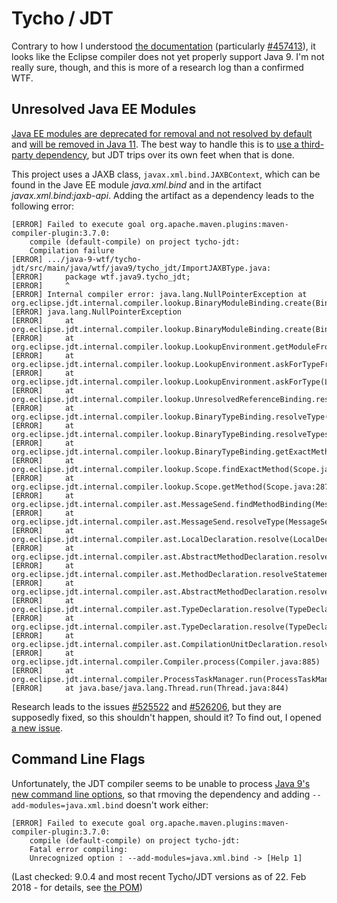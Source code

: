 # Tycho / JDT

Contrary to how I understood [the documentation](https://wiki.eclipse.org/JDT_Core/Java9) (particularly [#457413](https://bugs.eclipse.org/bugs/show_bug.cgi?id=457413)), it looks like the Eclipse compiler does not yet properly support Java 9.
I'm not really sure, though, and this is more of a research log than a confirmed WTF.

## Unresolved Java EE Modules

[Java EE modules are deprecated for removal and not resolved by default](https://blog.codefx.org/java/java-9-migration-guide/#Dependencies-On-Java-EE-Modules) and [will be removed in Java 11](https://medium.com/codefx-weekly/switch-expressions-and-java-ee-modules-in-java-11-c4efc8811e36#054b).
The best way to handle this is to [use a third-party dependency](https://stackoverflow.com/a/48204154/2525313), but JDT trips over its own feet when that is done.

This project uses a JAXB class, `javax.xml.bind.JAXBContext`, which can be found in the Jave EE module _java.xml.bind_ and in the artifact _javax.xml.bind:jaxb-api_.
Adding the artifact as a dependency leads to the following error:

```
[ERROR] Failed to execute goal org.apache.maven.plugins:maven-compiler-plugin:3.7.0:
	compile (default-compile) on project tycho-jdt:
	Compilation failure
[ERROR] .../java-9-wtf/tycho-jdt/src/main/java/wtf/java9/tycho_jdt/ImportJAXBType.java:
[ERROR] 	package wtf.java9.tycho_jdt;
[ERROR] 	^
[ERROR] Internal compiler error: java.lang.NullPointerException at org.eclipse.jdt.internal.compiler.lookup.BinaryModuleBinding.create(BinaryModuleBinding.java:64)
[ERROR] java.lang.NullPointerException
[ERROR] 	at org.eclipse.jdt.internal.compiler.lookup.BinaryModuleBinding.create(BinaryModuleBinding.java:64)
[ERROR] 	at org.eclipse.jdt.internal.compiler.lookup.LookupEnvironment.getModuleFromAnswer(LookupEnvironment.java:423)
[ERROR] 	at org.eclipse.jdt.internal.compiler.lookup.LookupEnvironment.askForTypeFromModules(LookupEnvironment.java:363)
[ERROR] 	at org.eclipse.jdt.internal.compiler.lookup.LookupEnvironment.askForType(LookupEnvironment.java:224)
[ERROR] 	at org.eclipse.jdt.internal.compiler.lookup.UnresolvedReferenceBinding.resolve(UnresolvedReferenceBinding.java:105)
[ERROR] 	at org.eclipse.jdt.internal.compiler.lookup.BinaryTypeBinding.resolveType(BinaryTypeBinding.java:215)
[ERROR] 	at org.eclipse.jdt.internal.compiler.lookup.BinaryTypeBinding.resolveTypesFor(BinaryTypeBinding.java:1521)
[ERROR] 	at org.eclipse.jdt.internal.compiler.lookup.BinaryTypeBinding.getExactMethod(BinaryTypeBinding.java:1146)
[ERROR] 	at org.eclipse.jdt.internal.compiler.lookup.Scope.findExactMethod(Scope.java:1274)
[ERROR] 	at org.eclipse.jdt.internal.compiler.lookup.Scope.getMethod(Scope.java:2879)
[ERROR] 	at org.eclipse.jdt.internal.compiler.ast.MessageSend.findMethodBinding(MessageSend.java:938)
[ERROR] 	at org.eclipse.jdt.internal.compiler.ast.MessageSend.resolveType(MessageSend.java:759)
[ERROR] 	at org.eclipse.jdt.internal.compiler.ast.LocalDeclaration.resolve(LocalDeclaration.java:257)
[ERROR] 	at org.eclipse.jdt.internal.compiler.ast.AbstractMethodDeclaration.resolveStatements(AbstractMethodDeclaration.java:634)
[ERROR] 	at org.eclipse.jdt.internal.compiler.ast.MethodDeclaration.resolveStatements(MethodDeclaration.java:307)
[ERROR] 	at org.eclipse.jdt.internal.compiler.ast.AbstractMethodDeclaration.resolve(AbstractMethodDeclaration.java:544)
[ERROR] 	at org.eclipse.jdt.internal.compiler.ast.TypeDeclaration.resolve(TypeDeclaration.java:1211)
[ERROR] 	at org.eclipse.jdt.internal.compiler.ast.TypeDeclaration.resolve(TypeDeclaration.java:1324)
[ERROR] 	at org.eclipse.jdt.internal.compiler.ast.CompilationUnitDeclaration.resolve(CompilationUnitDeclaration.java:625)
[ERROR] 	at org.eclipse.jdt.internal.compiler.Compiler.process(Compiler.java:885)
[ERROR] 	at org.eclipse.jdt.internal.compiler.ProcessTaskManager.run(ProcessTaskManager.java:141)
[ERROR] 	at java.base/java.lang.Thread.run(Thread.java:844)
```

Research leads to the issues [#525522](https://bugs.eclipse.org/bugs/show_bug.cgi?id=525522) and [#526206](https://bugs.eclipse.org/bugs/show_bug.cgi?id=526206), but they are supposedly fixed, so this shouldn't happen, should it?
To find out, I opened [a new issue](https://bugs.eclipse.org/bugs/show_bug.cgi?id=531579).

## Command Line Flags

Unfortunately, the JDT compiler seems to be unable to process [Java 9's new command line options](https://blog.codefx.org/java/five-command-line-options-to-hack-the-java-9-module-system/), so that rmoving the dependency and adding `--add-modules=java.xml.bind` doesn't work either:

```
[ERROR] Failed to execute goal org.apache.maven.plugins:maven-compiler-plugin:3.7.0:
	compile (default-compile) on project tycho-jdt:
	Fatal error compiling:
	Unrecognized option : --add-modules=java.xml.bind -> [Help 1]
```

(Last checked: 9.0.4 and most recent Tycho/JDT versions as of 22. Feb 2018 - for details, see [the POM](pom.xml))
